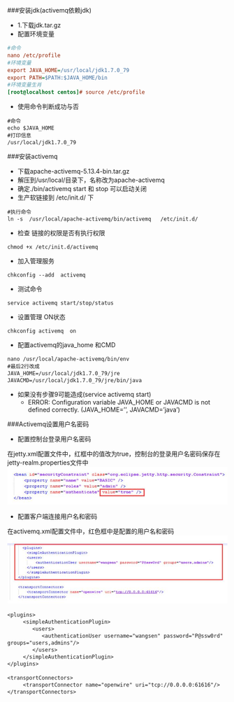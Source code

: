 ###安装jdk(activemq依赖jdk)
- 1.下载jdk.tar.gz
- 配置环境变量
```ini
#命令
nano /etc/profile
#环境变量
export JAVA_HOME=/usr/local/jdk1.7.0_79
export PATH=$PATH:$JAVA_HOME/bin
#环境变量生肖
[root@localhost centos]# source /etc/profile
```
- 使用命令判断成功与否
```
#命令
echo $JAVA_HOME
#打印信息
/usr/local/jdk1.7.0_79
```
###安装activemq
- 下载apache-activemq-5.13.4-bin.tar.gz
- 解压到/usr/local/目录下，名称改为apache-activemq
- 确定./bin/activemq start 和 stop 可以启动关闭
- 生产软链接到 /etc/init.d/ 下
```
#执行命令
ln -s  /usr/local/apache-activemq/bin/activemq   /etc/init.d/
```
- 检查 链接的权限是否有执行权限
```
chmod +x /etc/init.d/activemq
```
- 加入管理服务
```
chkconfig --add  activemq
```
- 测试命令
```
service activemq start/stop/status
```
- 设置管理 ON状态
```
chkconfig activemq  on
```
- 配置activemq的java_home 和CMD
```
nano /usr/local/apache-activemq/bin/env
#最后2行改成 
JAVA_HOME=/usr/local/jdk1.7.0_79/jre
JAVACMD=/usr/local/jdk1.7.0_79/jre/bin/java
```
- 如果没有步骤9可能造成(service activemq start)
  - ERROR: Configuration variable JAVA_HOME or JAVACMD is not defined correctly. (JAVA_HOME=’’, JAVACMD=’java’)

###Activemq设置用户名密码

- 配置控制台登录用户名密码

在jetty.xml配置文件中，红框中的值改为true，控制台的登录用户名密码保存在jetty-realm.properties文件中
![](images/password.jpg)
- 配置客户端连接用户名和密码

在activemq.xml配置文件中，红色框中是配置的用户名和密码
![](images/password1.jpg)
```
<plugins>
     <simpleAuthenticationPlugin>
        <users>
           <authenticationUser username="wangsen" password="P@ssw0rd" groups="users,admins"/>
        </users>
     </simpleAuthenticationPlugin>
</plugins>
  
<transportConnectors>
     <transportConnector name="openwire" uri="tcp://0.0.0.0:61616"/>
</transportConnectors>
```
